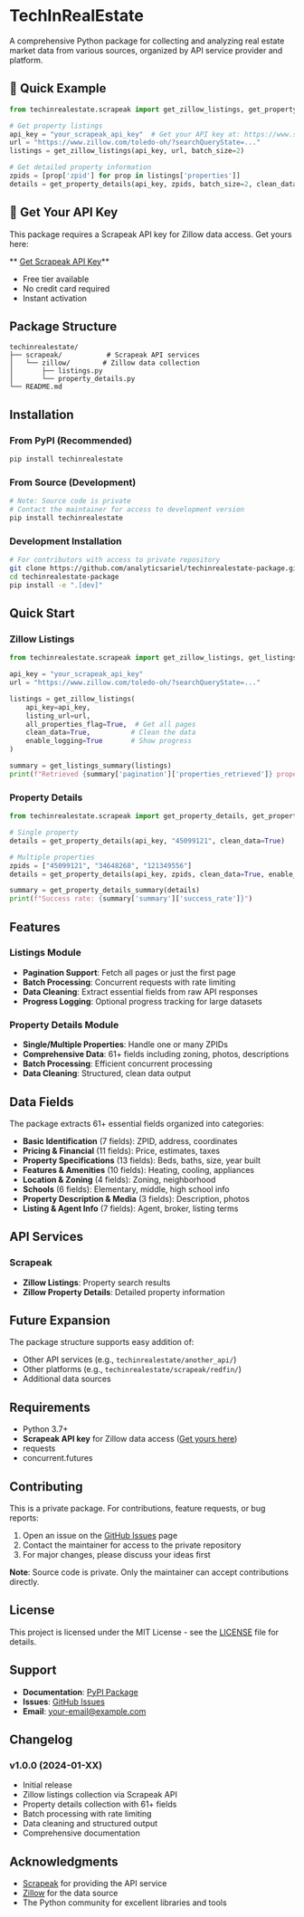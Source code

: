 # TechInRealEstate

A comprehensive Python package for collecting and analyzing real estate market data from various sources, organized by API service provider and platform.

## 🚀 Quick Example

```python
from techinrealestate.scrapeak import get_zillow_listings, get_property_details

# Get property listings
api_key = "your_scrapeak_api_key"  # Get your API key at: https://www.scrapeak.com/zillow-scraper/?ref=ariel
url = "https://www.zillow.com/toledo-oh/?searchQueryState=..."
listings = get_zillow_listings(api_key, url, batch_size=2)

# Get detailed property information
zpids = [prop['zpid'] for prop in listings['properties']]
details = get_property_details(api_key, zpids, batch_size=2, clean_data=True)
```

## 🔑 Get Your API Key

This package requires a Scrapeak API key for Zillow data access. Get yours here:

** [Get Scrapeak API Key](https://www.scrapeak.com/zillow-scraper/?ref=ariel)**

- Free tier available
- No credit card required
- Instant activation

## Package Structure

```
techinrealestate/
├── scrapeak/           # Scrapeak API services
│   └── zillow/        # Zillow data collection
│       ├── listings.py
│       └── property_details.py
└── README.md
```

## Installation

### From PyPI (Recommended)

```bash
pip install techinrealestate
```

### From Source (Development)

```bash
# Note: Source code is private
# Contact the maintainer for access to development version
pip install techinrealestate
```

### Development Installation

```bash
# For contributors with access to private repository
git clone https://github.com/analyticsariel/techinrealestate-package.git
cd techinrealestate-package
pip install -e ".[dev]"
```

## Quick Start

### Zillow Listings

```python
from techinrealestate.scrapeak import get_zillow_listings, get_listings_summary

api_key = "your_scrapeak_api_key"
url = "https://www.zillow.com/toledo-oh/?searchQueryState=..."

listings = get_zillow_listings(
    api_key=api_key,
    listing_url=url,
    all_properties_flag=True,  # Get all pages
    clean_data=True,          # Clean the data
    enable_logging=True       # Show progress
)

summary = get_listings_summary(listings)
print(f"Retrieved {summary['pagination']['properties_retrieved']} properties")
```

### Property Details

```python
from techinrealestate.scrapeak import get_property_details, get_property_details_summary

# Single property
details = get_property_details(api_key, "45099121", clean_data=True)

# Multiple properties
zpids = ["45099121", "34648268", "121349556"]
details = get_property_details(api_key, zpids, clean_data=True, enable_logging=True)

summary = get_property_details_summary(details)
print(f"Success rate: {summary['summary']['success_rate']}")
```

## Features

### Listings Module
- **Pagination Support**: Fetch all pages or just the first page
- **Batch Processing**: Concurrent requests with rate limiting
- **Data Cleaning**: Extract essential fields from raw API responses
- **Progress Logging**: Optional progress tracking for large datasets

### Property Details Module
- **Single/Multiple Properties**: Handle one or many ZPIDs
- **Comprehensive Data**: 61+ fields including zoning, photos, descriptions
- **Batch Processing**: Efficient concurrent processing
- **Data Cleaning**: Structured, clean data output

## Data Fields

The package extracts 61+ essential fields organized into categories:

- **Basic Identification** (7 fields): ZPID, address, coordinates
- **Pricing & Financial** (11 fields): Price, estimates, taxes
- **Property Specifications** (13 fields): Beds, baths, size, year built
- **Features & Amenities** (10 fields): Heating, cooling, appliances
- **Location & Zoning** (4 fields): Zoning, neighborhood
- **Schools** (6 fields): Elementary, middle, high school info
- **Property Description & Media** (3 fields): Description, photos
- **Listing & Agent Info** (7 fields): Agent, broker, listing terms

## API Services

### Scrapeak
- **Zillow Listings**: Property search results
- **Zillow Property Details**: Detailed property information

## Future Expansion

The package structure supports easy addition of:
- Other API services (e.g., `techinrealestate/another_api/`)
- Other platforms (e.g., `techinrealestate/scrapeak/redfin/`)
- Additional data sources

## Requirements

- Python 3.7+
- **Scrapeak API key** for Zillow data access ([Get yours here](https://www.scrapeak.com/zillow-scraper/?ref=ariel))
- requests
- concurrent.futures

## Contributing

This is a private package. For contributions, feature requests, or bug reports:

1. Open an issue on the [GitHub Issues](https://github.com/analyticsariel/techinrealestate-package/issues) page
2. Contact the maintainer for access to the private repository
3. For major changes, please discuss your ideas first

**Note**: Source code is private. Only the maintainer can accept contributions directly.

## License

This project is licensed under the MIT License - see the [LICENSE](LICENSE) file for details.

## Support

- **Documentation**: [PyPI Package](https://pypi.org/project/techinrealestate/)
- **Issues**: [GitHub Issues](https://github.com/analyticsariel/techinrealestate-package/issues)
- **Email**: your-email@example.com

## Changelog

### v1.0.0 (2024-01-XX)
- Initial release
- Zillow listings collection via Scrapeak API
- Property details collection with 61+ fields
- Batch processing with rate limiting
- Data cleaning and structured output
- Comprehensive documentation

## Acknowledgments

- [Scrapeak](https://app.scrapeak.com/) for providing the API service
- [Zillow](https://www.zillow.com/) for the data source
- The Python community for excellent libraries and tools
